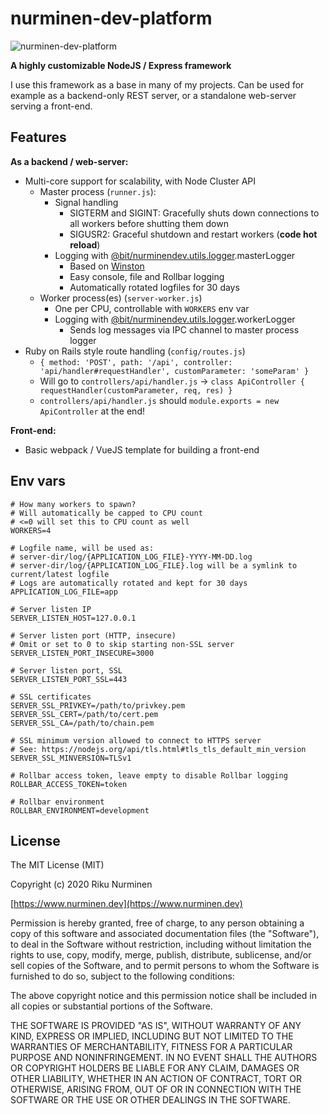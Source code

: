 # nurminen-dev-platform

![nurminen-dev-platform](https://i.imgur.com/c2MhEre.png)

**A highly customizable NodeJS / Express framework**

I use this framework as a base in many of my projects. Can be used for example as a backend-only REST server, or a standalone web-server serving a front-end.

## Features

**As a backend / web-server:**
- Multi-core support for scalability, with Node Cluster API
  - Master process (`runner.js`):
    - Signal handling
      - SIGTERM and SIGINT: Gracefully shuts down connections to all workers before shutting them down
      - SIGUSR2: Graceful shutdown and restart workers (**code hot reload**)
    - Logging with [@bit/nurminendev.utils.logger](https://bit.dev/nurminendev/utils/logger).masterLogger
      - Based on [Winston](https://www.npmjs.com/package/winston)
      - Easy console, file and Rollbar logging
      - Automatically rotated logfiles for 30 days
  - Worker process(es) (`server-worker.js`)
    - One per CPU, controllable with `WORKERS` env var
    - Logging with [@bit/nurminendev.utils.logger](https://bit.dev/nurminendev/utils/logger).workerLogger
      - Sends log messages via IPC channel to master process logger
- Ruby on Rails style route handling (`config/routes.js`)
  - `{ method: 'POST', path: '/api', controller: 'api/handler#requestHandler', customParameter: 'someParam' }`
  - Will go to `controllers/api/handler.js` -> `class ApiController { requestHandler(customParameter, req, res) }`
  - `controllers/api/handler.js` should `module.exports = new ApiController` at the end!

**Front-end:**
- Basic webpack / VueJS template for building a front-end

## Env vars

```
# How many workers to spawn?
# Will automatically be capped to CPU count
# <=0 will set this to CPU count as well
WORKERS=4

# Logfile name, will be used as:
# server-dir/log/{APPLICATION_LOG_FILE}-YYYY-MM-DD.log
# server-dir/log/{APPLICATION_LOG_FILE}.log will be a symlink to current/latest logfile
# Logs are automatically rotated and kept for 30 days
APPLICATION_LOG_FILE=app

# Server listen IP
SERVER_LISTEN_HOST=127.0.0.1

# Server listen port (HTTP, insecure)
# Omit or set to 0 to skip starting non-SSL server
SERVER_LISTEN_PORT_INSECURE=3000

# Server listen port, SSL
SERVER_LISTEN_PORT_SSL=443

# SSL certificates
SERVER_SSL_PRIVKEY=/path/to/privkey.pem
SERVER_SSL_CERT=/path/to/cert.pem
SERVER_SSL_CA=/path/to/chain.pem

# SSL minimum version allowed to connect to HTTPS server
# See: https://nodejs.org/api/tls.html#tls_tls_default_min_version
SERVER_SSL_MINVERSION=TLSv1

# Rollbar access token, leave empty to disable Rollbar logging
ROLLBAR_ACCESS_TOKEN=token

# Rollbar environment
ROLLBAR_ENVIRONMENT=development
```

## License
 
The MIT License (MIT)

Copyright (c) 2020 Riku Nurminen

[https://www.nurminen.dev](https://www.nurminen.dev)

Permission is hereby granted, free of charge, to any person obtaining a copy of this software and associated documentation files (the "Software"), to deal in the Software without restriction, including without limitation the rights to use, copy, modify, merge, publish, distribute, sublicense, and/or sell copies of the Software, and to permit persons to whom the Software is furnished to do so, subject to the following conditions:

The above copyright notice and this permission notice shall be included in all copies or substantial portions of the Software.

THE SOFTWARE IS PROVIDED "AS IS", WITHOUT WARRANTY OF ANY KIND, EXPRESS OR IMPLIED, INCLUDING BUT NOT LIMITED TO THE WARRANTIES OF MERCHANTABILITY, FITNESS FOR A PARTICULAR PURPOSE AND NONINFRINGEMENT. IN NO EVENT SHALL THE AUTHORS OR COPYRIGHT HOLDERS BE LIABLE FOR ANY CLAIM, DAMAGES OR OTHER LIABILITY, WHETHER IN AN ACTION OF CONTRACT, TORT OR OTHERWISE, ARISING FROM, OUT OF OR IN CONNECTION WITH THE SOFTWARE OR THE USE OR OTHER DEALINGS IN THE SOFTWARE.